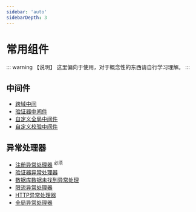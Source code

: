 ```yaml
---
sidebar: 'auto'
sidebarDepth: 3
---
```



# 常用组件

::: warning 【说明】
这里偏向于使用，对于概念性的东西请自行学习理解。
:::


## 中间件

- [跨域中间](/zh/hyperf/middleware/cors.md)
- [验证器中间件](/zh/hyperf/middleware/validator.md)
- [自定义全局中间件](/zh/hyperf/middleware/overload.md)
- [自定义校验中间件](/zh/hyperf/middleware/normal.md)


## 异常处理器

- [注册异常处理器](/zh/hyperf/exception/register.md) <sup>必须</sup>
- [验证器异常处理器](/zh/hyperf/exception/validator.md)
- [数据库数据未找到异常处理](/zh/hyperf/exception/data-not-found.md)
- [限流异常处理器](/zh/hyperf/exception/rate-limit.md)
- [HTTP异常处理器](/zh/hyperf/exception/http.md)
- [全局异常处理器](/zh/hyperf/exception/global.md)